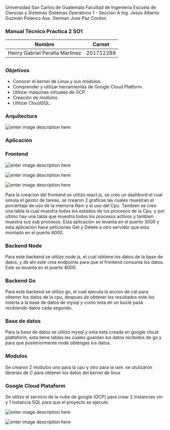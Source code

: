 ﻿Universidad San Carlos de Guatemala
Facultad de Ingeniería
Escuela de Ciencias y Sistemas
Sistemas Operativos 1 - Sección A
Ing. Jesús Alberto Guzmán Polanco
Aux. German Jose Paz Cordon

### Manual Técnico Practica 2 SO1

| Nombre | Carnet |
|--|--|
| Henry Gabriel Peralta Martinez | 201712289  |

## 
### Objetivos

 - Conocer el kernel de Linux y sus módulos.
 - Comprender y utilizar herramientas de Google Cloud Platform.
 - Utilizar máquinas virtuales de GCP.
 - Creación de módulos.
 - Utilizar CloudSQL.
 
### Arquitectura

![enter image description here](https://i.ibb.co/4VGkyBR/Captura-de-pantalla-de-2023-03-22-19-29-35.png)

### Aplicación
### Frontend

![enter image description here](https://i.ibb.co/ZXK4k3Q/Captura-de-pantalla-de-2023-03-22-19-20-03.png)

![enter image description here](https://i.ibb.co/0M2jpWY/Captura-de-pantalla-de-2023-03-22-19-20-11.png)

![enter image description here](https://i.ibb.co/2kQYhcb/Captura-de-pantalla-de-2023-03-22-19-20-16.png)

Para la creacion del frontend se utilizo react js, se creo un dashbord el cual simula el gestor de tareas, se crearon 2 graficas las cuales muestran el porcentaje de uso de la memoria Ram y el uso del Cpu. Tambien se creo una tabla la cual muestra todos los estados de los procesos de la Cpu. y por ultimo hay una tabla que muestra todos los procesos activos y tambien muestra sus sub procesos.
Esta aplicación se levanta en el puerto 3000 y esta aplicación hace peticiones Get y Delete a otro servidor que esta montado en el puerto 8000.

### Backend Node
Para este backend se utilizo node js, el cual obtiene los datos de la base de datos, y de ahi este crea endpoints para que el frontend consuma los datos. Este se levanta en el puerto 8000.

### Backend Go
Para este backend se utilizo go, el cual ejecuta la accion de cat para obtener los datos de la cpu, despues de obtener los resultados este los inserta a la base de datos de mysql y como esta en un bucle pasa recibiendo datos cada segundo.

### Base de datos
Para la base de datos se utilizo mysql y esta esta creada en google cloud plattaform, esta tiene tablas las cuales guardan los datos recibidos de go y para que posteriormente node obtengas los datos.

### Modulos 
Se crearon 2 modulos uno para la cpu y otro para la ram. se utulizaron librerias de C para obtener los datos del kernel de linux

### Google Cloud Plataform
Se utilizo el servicio de la nube de google (GCP) para crear 2 instancias vm y 1 instancia SQL para que el proyecto se ejecute.  

![enter image description here](https://i.ibb.co/2s6TFk4/Captura-de-pantalla-de-2023-03-22-19-21-15.png)

![enter image description here](https://i.ibb.co/JsGzzRh/Captura-de-pantalla-de-2023-03-22-19-20-32.png)
